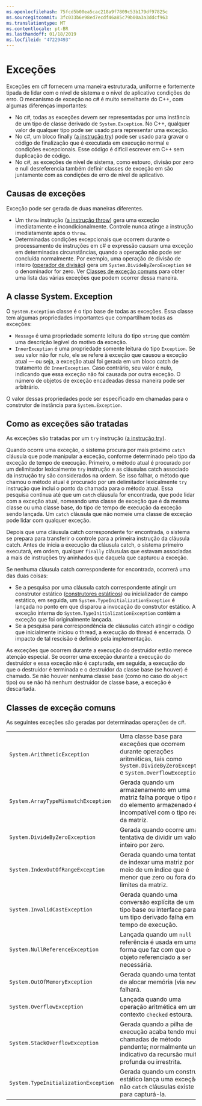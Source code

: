 ```yaml
---
ms.openlocfilehash: 75fcd5b00ea5cac218a9f7809c53b179df97825c
ms.sourcegitcommit: 3fc033b6e98ed7ecdf46a85c79b00a3a3ddcf963
ms.translationtype: MT
ms.contentlocale: pt-BR
ms.lasthandoff: 01/18/2019
ms.locfileid: "47229493"
---
```

# <a name="exceptions"></a>Exceções

Exceções em c# fornecem uma maneira estruturada, uniforme e fortemente tipada de lidar com o nível de sistema e o nível de aplicativo condições de erro. O mecanismo de exceção no c# é muito semelhante do C++, com algumas diferenças importantes:

*  No c#, todas as exceções devem ser representadas por uma instância de um tipo de classe derivado de `System.Exception`. No C++, qualquer valor de qualquer tipo pode ser usado para representar uma exceção.
*  No c#, um bloco finally ([a instrução try](statements.md#the-try-statement)) pode ser usado para gravar o código de finalização que é executada em execução normal e condições excepcionais. Esse código é difícil escrever em C++ sem duplicação de código.
*  No c#, as exceções de nível de sistema, como estouro, divisão por zero e null desreferencia também definir classes de exceção em são juntamente com as condições de erro de nível de aplicativo.

## <a name="causes-of-exceptions"></a>Causas de exceções

Exceção pode ser gerada de duas maneiras diferentes.

*  Um `throw` instrução ([a instrução throw](statements.md#the-throw-statement)) gera uma exceção imediatamente e incondicionalmente. Controle nunca atinge a instrução imediatamente após o `throw`.
*  Determinadas condições excepcionais que ocorrem durante o processamento de instruções em c# e expressão causam uma exceção em determinadas circunstâncias, quando a operação não pode ser concluída normalmente. Por exemplo, uma operação de divisão de inteiro ([operador de divisão](expressions.md#division-operator)) gera um `System.DivideByZeroException` se o denominador for zero. Ver [Classes de exceção comuns](exceptions.md#common-exception-classes) para obter uma lista das várias exceções que podem ocorrer dessa maneira.

## <a name="the-systemexception-class"></a>A classe System. Exception

O `System.Exception` classe é o tipo base de todas as exceções. Essa classe tem algumas propriedades importantes que compartilham todas as exceções:

*  `Message` é uma propriedade somente leitura do tipo `string` que contém uma descrição legível do motivo da exceção.
*  `InnerException` é uma propriedade somente leitura do tipo `Exception`. Se seu valor não for nulo, ele se refere à exceção que causou a exceção atual — ou seja, a exceção atual foi gerada em um bloco catch de tratamento de `InnerException`. Caso contrário, seu valor é nulo, indicando que essa exceção não foi causada por outra exceção. O número de objetos de exceção encadeadas dessa maneira pode ser arbitrário.

O valor dessas propriedades pode ser especificado em chamadas para o construtor de instância para `System.Exception`.

## <a name="how-exceptions-are-handled"></a>Como as exceções são tratadas

As exceções são tratadas por um `try` instrução ([a instrução try](statements.md#the-try-statement)).

Quando ocorre uma exceção, o sistema procura por mais próximo `catch` cláusula que pode manipular a exceção, conforme determinado pelo tipo da exceção de tempo de execução. Primeiro, o método atual é procurado por um delimitador lexicalmente `try` instrução e as cláusulas catch associado da instrução try são considerados na ordem. Se isso falhar, o método que chamou o método atual é procurado por um delimitador lexicalmente `try` instrução que inclui o ponto da chamada para o método atual. Essa pesquisa continua até que um `catch` cláusula for encontrada, que pode lidar com a exceção atual, nomeando uma classe de exceção que é da mesma classe ou uma classe base, do tipo de tempo de execução da exceção sendo lançada. Um `catch` cláusula que não nomeie uma classe de exceção pode lidar com qualquer exceção.

Depois que uma cláusula catch correspondente for encontrada, o sistema se prepara para transferir o controle para a primeira instrução da cláusula catch. Antes de inicia a execução da cláusula catch, o sistema primeiro executará, em ordem, qualquer `finally` cláusulas que estavam associadas a mais de instruções try aninhados que daquela que capturou a exceção.

Se nenhuma cláusula catch correspondente for encontrada, ocorrerá uma das duas coisas:

*  Se a pesquisa por uma cláusula catch correspondente atingir um construtor estático ([construtores estáticos](classes.md#static-constructors)) ou inicializador de campo estático, em seguida, um `System.TypeInitializationException` é lançada no ponto em que disparou a invocação do construtor estático. A exceção interna do `System.TypeInitializationException` contém a exceção que foi originalmente lançada.
*  Se a pesquisa para correspondência de cláusulas catch atingir o código que inicialmente iniciou o thread, a execução do thread é encerrada. O impacto de tal rescisão é definido pela implementação.

As exceções que ocorrem durante a execução do destruidor estão merece atenção especial. Se ocorrer uma exceção durante a execução do destruidor e essa exceção não é capturada, em seguida, a execução do que o destruidor é terminada e o destruidor da classe base (se houver) é chamado. Se não houver nenhuma classe base (como no caso do `object` tipo) ou se não há nenhum destruidor de classe base, a exceção é descartada.

## <a name="common-exception-classes"></a>Classes de exceção comuns

As seguintes exceções são geradas por determinadas operações de c#.

|                                      |                |
|--------------------------------------|----------------|
| `System.ArithmeticException`         | Uma classe base para exceções que ocorrem durante operações aritméticas, tais como `System.DivideByZeroException` e `System.OverflowException`. | 
| `System.ArrayTypeMismatchException`  | Gerada quando um armazenamento em uma matriz falha porque o tipo real do elemento armazenado é incompatível com o tipo real da matriz. | 
| `System.DivideByZeroException`       | Gerada quando ocorre uma tentativa de dividir um valor inteiro por zero. | 
| `System.IndexOutOfRangeException`    | Gerada quando uma tentativa de indexar uma matriz por meio de um índice que é menor que zero ou fora dos limites da matriz. | 
| `System.InvalidCastException`        | Gerada quando uma conversão explícita de um tipo base ou interface para um tipo derivado falha em tempo de execução. | 
| `System.NullReferenceException`      | Lançada quando um `null` referência é usada em uma forma que faz com que o objeto referenciado a ser necessária. | 
| `System.OutOfMemoryException`        | Gerada quando uma tentativa de alocar memória (via `new`) falhará. | 
| `System.OverflowException`           | Lançada quando uma operação aritmética em um contexto `checked` estoura. | 
| `System.StackOverflowException`      | Gerada quando a pilha de execução acaba tendo muitas chamadas de método pendente; normalmente um indicativo da recursão muito profunda ou irrestrita. | 
| `System.TypeInitializationException` | Gerada quando um construtor estático lança uma exceção e não `catch` cláusulas existe para capturá-la. | 

